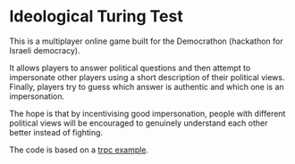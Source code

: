 # Ideological Turing Test

This is a multiplayer online game built for the Democrathon (hackathon for Israeli democracy).

It allows players to answer political questions and then attempt to impersonate other players using a short description of their political views. Finally, players try to guess which answer is authentic and which one is an impersonation.

The hope is that by incentivising good impersonation, people with different political views will be encouraged to genuinely understand each other better instead of fighting.

The code is based on a [trpc example](https://github.com/trpc/examples-next-prisma-websockets-starter).
